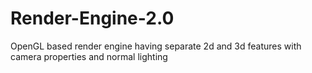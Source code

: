 # Render-Engine-2.0
OpenGL based render engine having separate 2d and 3d features with camera properties and normal lighting
